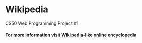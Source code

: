 # Wikipedia
CS50 Web Programming Project #1

#### For more information visit [Wikipedia-like online encyclopedia](https://cs50.harvard.edu/web/2020/projects/1/wiki/)
